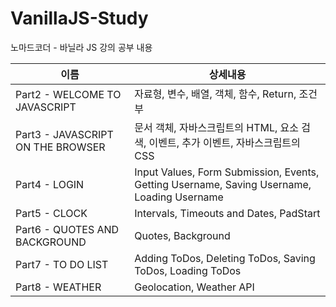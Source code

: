 # VanillaJS-Study
노마드코더 - 바닐라 JS 강의 공부 내용

|이름|상세내용|
|---|---|
|Part2 - WELCOME TO JAVASCRIPT|자료형, 변수, 배열, 객체, 함수, Return, 조건부|
|Part3 - JAVASCRIPT ON THE BROWSER|문서 객체, 자바스크립트의 HTML, 요소 검색, 이벤트, 추가 이벤트, 자바스크립트의 CSS|
|Part4 - LOGIN|Input Values, Form Submission, Events, Getting Username, Saving Username, Loading Username|
|Part5 - CLOCK|Intervals, Timeouts and Dates, PadStart|
|Part6 - QUOTES AND BACKGROUND|Quotes, Background|
|Part7 - TO DO LIST|Adding ToDos, Deleting ToDos, Saving ToDos, Loading ToDos|
|Part8 - WEATHER|Geolocation, Weather API|
